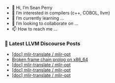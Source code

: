 - 👋 Hi, I’m Sean Perry
- 👀 I’m interested in compilers (c++, COBOL, llvm)
- 🌱 I’m currently learning ...
- 💞️ I’m looking to collaborate on ...
- 📫 How to reach me ...

<!---
s66perry/s66perry is a ✨ special ✨ repository because its `README.md` (this file) appears on your GitHub profile.
You can click the Preview link to take a look at your changes.
--->
### 📕 Latest LLVM Discourse Posts

<!-- DISCOURSE-LLVM:START -->
- [[doc] mlir-translate / mlir-opt](https://discourse.llvm.org/t/doc-mlir-translate-mlir-opt/60751/16)
- [Broken frame chain prolog on x86_64](https://discourse.llvm.org/t/broken-frame-chain-prolog-on-x86-64/60900/3)
- [[doc] mlir-translate / mlir-opt](https://discourse.llvm.org/t/doc-mlir-translate-mlir-opt/60751/15)
- [[doc] mlir-translate / mlir-opt](https://discourse.llvm.org/t/doc-mlir-translate-mlir-opt/60751/14)
- [[doc] mlir-translate / mlir-opt](https://discourse.llvm.org/t/doc-mlir-translate-mlir-opt/60751/13)
<!-- DISCOURSE-LLVM:END -->
